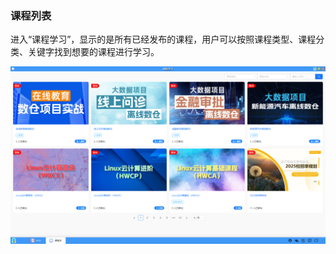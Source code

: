 ### 课程列表
进入“课程学习”，显示的是所有已经发布的课程，用户可以按照课程类型、课程分类、关键字找到想要的课程进行学习。

![alt text](./courselearning01.png)
